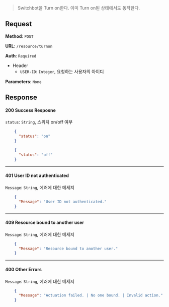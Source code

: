 > Switchbot을 Turn on한다. 이미 Turn on된 상태에서도 동작한다.

## Request

**Method**: `POST`

**URL**: `/resource/turnon`

**Auth**: `Required`

* Header
  * `USER-ID`: `Integer`, 요청하는 사용자의 아이디

**Parameters**: `None`

## Response

#### 200 Success Resposne
`status`: `String`, 스위치 on/off 여부
```json
    {
      "status": "on"
    }
```
```json
    {
      "status": "off"
    }
```
***
#### 401 User ID not authenticated
`Message`: `String`, 에러에 대한 메세지
```json
    {
      "Message": "User ID not authenticated."
    }
```
***
#### 409 Resource bound to another user
`Message`: `String`, 에러에 대한 메세지
```json
    {
      "Message": "Resource bound to another user."
    }
```
***
#### 400 Other Errors
`Message`: `String`, 에러에 대한 메세지
```json
    {
      "Message": "Actuation failed. | No one bound. | Invalid action."
    }
```